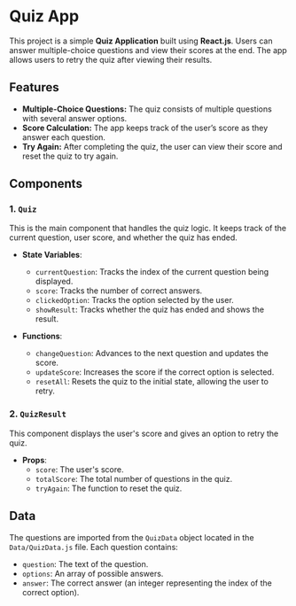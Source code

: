 # Quiz App

This project is a simple **Quiz Application** built using **React.js**. Users can answer multiple-choice questions and view their scores at the end. The app allows users to retry the quiz after viewing their results.

## Features

- **Multiple-Choice Questions:** The quiz consists of multiple questions with several answer options. 
- **Score Calculation:** The app keeps track of the user’s score as they answer each question.
- **Try Again:** After completing the quiz, the user can view their score and reset the quiz to try again.

## Components

### 1. `Quiz`
This is the main component that handles the quiz logic. It keeps track of the current question, user score, and whether the quiz has ended.

- **State Variables**:
  - `currentQuestion`: Tracks the index of the current question being displayed.
  - `score`: Tracks the number of correct answers.
  - `clickedOption`: Tracks the option selected by the user.
  - `showResult`: Tracks whether the quiz has ended and shows the result.

- **Functions**:
  - `changeQuestion`: Advances to the next question and updates the score.
  - `updateScore`: Increases the score if the correct option is selected.
  - `resetAll`: Resets the quiz to the initial state, allowing the user to retry.

### 2. `QuizResult`
This component displays the user's score and gives an option to retry the quiz.

- **Props**:
  - `score`: The user's score.
  - `totalScore`: The total number of questions in the quiz.
  - `tryAgain`: The function to reset the quiz.

## Data

The questions are imported from the `QuizData` object located in the `Data/QuizData.js` file. Each question contains:

- `question`: The text of the question.
- `options`: An array of possible answers.
- `answer`: The correct answer (an integer representing the index of the correct option).


